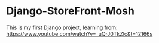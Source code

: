 # Django-StoreFront-Mosh
This is my first Django project, learning from: https://www.youtube.com/watch?v=_uQrJ0TkZlc&t=12166s
